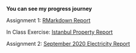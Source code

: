 **You can see my progress journey**

Assignment 1: [RMarkdown Report](Assignment_1.html)

In Class Exercise: [Istanbul Property Report](IstPropReport.html)

Assignment 2: [September 2020 Electricity Report](Electricity-Report.html)
